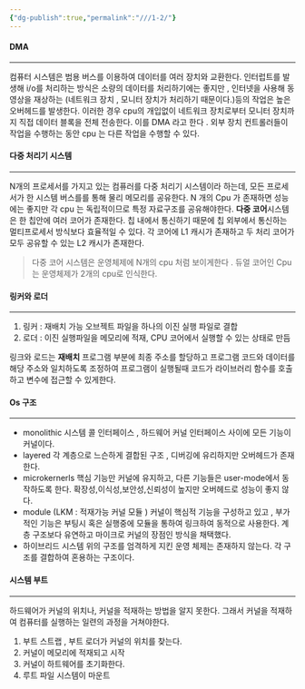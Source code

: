 ```yaml
---
{"dg-publish":true,"permalink":"///1-2/"}
---
```





#### DMA
---
컴퓨터 시스템은 범용 버스를 이용하여 데이터를 여러 장치와 교환한다.  인터럽트를 발생해 i/o를 처리하는 방식은 소량의 데이터를 처리하기에는 좋지만 , 인터넷을 사용해 동영상을 재상하는 (네트워크 장치 , 모니터 장치가 처리하기 때문이다.)등의 작업은 높은 오버헤드를 발생한다. 
이러한 경우 cpu의 개입없이 네트워크 장치로부터 모니터 장치까지 직접 데이터 블록을 전체 전송한다. 
이를 DMA 라고 한다 . 외부 장치 컨트롤러들이 작업을 수행하는 동안 cpu 는 다른 작업을 수행할 수 있다.




#### 다중 처리기 시스템
---
N개의 프로세서를 가지고 있는 컴퓨러를 다중 처리기 시스템이라 하는데, 모든 프로세서가 한 시스템 버스를를 통해 물리 메모리를 공유한다.   N 개의 Cpu 가 존재하면 성능에는 좋지만  각 cpu 는 독립적이므로 특정 자료구조를 공유해야한다. 
**다중 코어**시스템은 한 칩안에 여러 코어가 존재한다. 칩 내에서 통신하기 때문에 칩 외부에서 통신하는 멀티프로세서 방식보다 효율적일 수 있다.  각 코어에 L1 캐시가 존재하고 두 처리 코어가 모두 공유할 수 있는 L2 캐시가 존재한다.

> 다중 코어 시스템은 운영체제에 N개의 cpu 처럼 보이게한다 . 듀얼 코어인 Cpu 는 운영체제가 2개의 cpu로 인식한다.



#### 링커와 로더
---
1. 링커 : 재배치 가능 오브젝트 파일을 하나의 이진 실행 파일로 결합
2. 로더 : 이진 실행파일을 메모리에 적재, CPU 코어에서 실행할 수 있는 상태로 만듬

링크와 로드는 **재배치** 프로그램 부분에 최종 주소를 할당하고 프로그램 코드와 데이터를 해당 주소와 일치하도록 조정하여 프로그램이 실행될때 코드가 라이브러리 함수를 호출하고 변수에 접근할 수 있게한다.

#### Os 구조
---
- monolithic
  시스템 콜 인터페이스 , 하드웨어 커널 인터페이스 사이에 모든 기능이 커널이다.
- layered
  각 계층으로 느슨하게 결합된 구조 , 디버깅에 유리하지만 오버헤드가 존재한다.
- microkernerls
  핵심 기능만 커널에 유지하고,  다른 기능들은 user-mode에서 동작하도록 한다.
  확장성,이식성,보안성,신뢰성이 높지만 오버헤드로 성능이 좋지 않다.
- module (LKM : 적재가능 커널 모듈 )
  커널이 핵심적 기능을 구성하고 있고 , 부가적인 기능은 부팅시 혹은 실행중에 모듈을 통하여 링크하여 동적으로 사용한다. 계층 구조보다 유연하고 마이크로 커널의 장점인 방식을 채택했다.
- 하이브리드 시스템
  위의 구조를 엄격하게 지킨 운영 체제는 존재하지 않는다. 각 구조를 결합하여 혼용하는 구조이다.
  

#### 시스템 부트
---
하드웨어가 커널의 위치나, 커널을 적재하는 방법을 알지 못한다. 그래서 커널을 적재하여 컴퓨터를 실행하는 일련의 과정을 거쳐야한다. 
1. 부트 스트랩 , 부트 로더가 커널의 위치를 찾는다.
2. 커널이 메모리에 적재되고 시작
3. 커널이 하트웨어를 초기화한다.
4. 루트 파일 시스템이 마운트